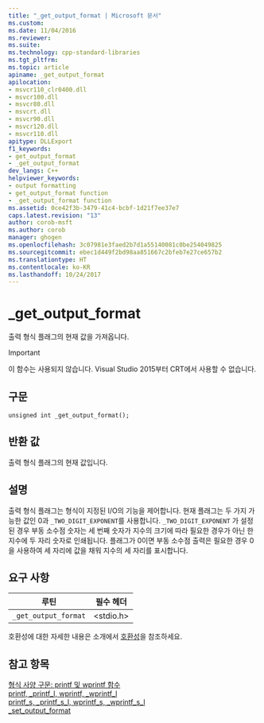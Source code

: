 ```yaml
---
title: "_get_output_format | Microsoft 문서"
ms.custom: 
ms.date: 11/04/2016
ms.reviewer: 
ms.suite: 
ms.technology: cpp-standard-libraries
ms.tgt_pltfrm: 
ms.topic: article
apiname: _get_output_format
apilocation:
- msvcr110_clr0400.dll
- msvcr100.dll
- msvcr80.dll
- msvcrt.dll
- msvcr90.dll
- msvcr120.dll
- msvcr110.dll
apitype: DLLExport
f1_keywords:
- get_output_format
- _get_output_format
dev_langs: C++
helpviewer_keywords:
- output formatting
- get_output_format function
- _get_output_format function
ms.assetid: 0ce42f3b-3479-41c4-bcbf-1d21f7ee37e7
caps.latest.revision: "13"
author: corob-msft
ms.author: corob
manager: ghogen
ms.openlocfilehash: 3c07981e3faed2b7d1a55140081c0be254049825
ms.sourcegitcommit: ebec1d449f2bd98aa851667c2bfeb7e27ce657b2
ms.translationtype: HT
ms.contentlocale: ko-KR
ms.lasthandoff: 10/24/2017
---
```

# <a name="getoutputformat"></a>_get_output_format
출력 형식 플래그의 현재 값을 가져옵니다.  
  
> [!IMPORTANT]
>  이 함수는 사용되지 않습니다. Visual Studio 2015부터 CRT에서 사용할 수 없습니다.  
  
## <a name="syntax"></a>구문  
  
```  
unsigned int _get_output_format();  
```  
  
## <a name="return-value"></a>반환 값  
 출력 형식 플래그의 현재 값입니다.  
  
## <a name="remarks"></a>설명  
 출력 형식 플래그는 형식이 지정된 I/O의 기능을 제어합니다. 현재 플래그는 두 가지 가능한 값인 0과 `_TWO_DIGIT_EXPONENT`를 사용합니다. `_TWO_DIGIT_EXPONENT` 가 설정된 경우 부동 소수점 숫자는 세 번째 숫자가 지수의 크기에 따라 필요한 경우가 아닌 한 지수에 두 자리 숫자로 인쇄됩니다. 플래그가 0이면 부동 소수점 출력은 필요한 경우 0을 사용하여 세 자리에 값을 채워 지수의 세 자리를 표시합니다.  
  
## <a name="requirements"></a>요구 사항  
  
|루틴|필수 헤더|  
|-------------|---------------------|  
|`_get_output_format`|\<stdio.h>|  
  
 호환성에 대한 자세한 내용은 소개에서 [호환성](../c-runtime-library/compatibility.md)을 참조하세요.  
  
## <a name="see-also"></a>참고 항목  
[형식 사양 구문: printf 및 wprintf 함수](../c-runtime-library/format-specification-syntax-printf-and-wprintf-functions.md)  
 [printf, _printf_l, wprintf, _wprintf_l](../c-runtime-library/reference/printf-printf-l-wprintf-wprintf-l.md)   
 [printf_s, _printf_s_l, wprintf_s, _wprintf_s_l](../c-runtime-library/reference/printf-s-printf-s-l-wprintf-s-wprintf-s-l.md)   
 [_set_output_format](../c-runtime-library/set-output-format.md)  

